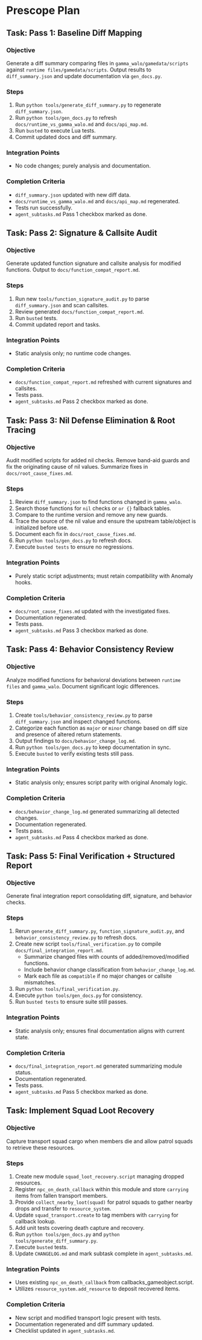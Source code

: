 # Prescope Plan
## Task: Pass 1: Baseline Diff Mapping

### Objective
Generate a diff summary comparing files in `gamma_walo/gamedata/scripts` against `runtime files/gamedata/scripts`. Output results to `diff_summary.json` and update documentation via `gen_docs.py`.

### Steps
1. Run `python tools/generate_diff_summary.py` to regenerate `diff_summary.json`.
2. Run `python tools/gen_docs.py` to refresh `docs/runtime_vs_gamma_walo.md` and `docs/api_map.md`.
3. Run `busted` to execute Lua tests.
4. Commit updated docs and diff summary.

### Integration Points
- No code changes; purely analysis and documentation.

### Completion Criteria
- `diff_summary.json` updated with new diff data.
- `docs/runtime_vs_gamma_walo.md` and `docs/api_map.md` regenerated.
- Tests run successfully.
- `agent_subtasks.md` Pass 1 checkbox marked as done.

## Task: Pass 2: Signature & Callsite Audit

### Objective
Generate updated function signature and callsite analysis for modified functions. Output to `docs/function_compat_report.md`.

### Steps
1. Run new `tools/function_signature_audit.py` to parse `diff_summary.json` and scan callsites.
2. Review generated `docs/function_compat_report.md`.
3. Run `busted` tests.
4. Commit updated report and tasks.

### Integration Points
- Static analysis only; no runtime code changes.

### Completion Criteria
- `docs/function_compat_report.md` refreshed with current signatures and callsites.
- Tests pass.
- `agent_subtasks.md` Pass 2 checkbox marked as done.

## Task: Pass 3: Nil Defense Elimination & Root Tracing

### Objective
Audit modified scripts for added nil checks. Remove band-aid guards and fix the
originating cause of nil values. Summarize fixes in `docs/root_cause_fixes.md`.

### Steps
1. Review `diff_summary.json` to find functions changed in `gamma_walo`.
2. Search those functions for `nil` checks or `or {}` fallback tables.
3. Compare to the runtime version and remove any new guards.
4. Trace the source of the nil value and ensure the upstream table/object is
   initialized before use.
5. Document each fix in `docs/root_cause_fixes.md`.
6. Run `python tools/gen_docs.py` to refresh docs.
7. Execute `busted tests` to ensure no regressions.

### Integration Points
- Purely static script adjustments; must retain compatibility with Anomaly hooks.

### Completion Criteria
- `docs/root_cause_fixes.md` updated with the investigated fixes.
- Documentation regenerated.
- Tests pass.
- `agent_subtasks.md` Pass 3 checkbox marked as done.

## Task: Pass 4: Behavior Consistency Review

### Objective
Analyze modified functions for behavioral deviations between `runtime files` and
`gamma_walo`. Document significant logic differences.

### Steps
1. Create `tools/behavior_consistency_review.py` to parse `diff_summary.json` and
   inspect changed functions.
2. Categorize each function as `major` or `minor` change based on diff size and
   presence of altered return statements.
3. Output findings to `docs/behavior_change_log.md`.
4. Run `python tools/gen_docs.py` to keep documentation in sync.
5. Execute `busted` to verify existing tests still pass.

### Integration Points
- Static analysis only; ensures script parity with original Anomaly logic.

### Completion Criteria
- `docs/behavior_change_log.md` generated summarizing all detected changes.
- Documentation regenerated.
- Tests pass.
- `agent_subtasks.md` Pass 4 checkbox marked as done.

## Task: Pass 5: Final Verification + Structured Report

### Objective
Generate final integration report consolidating diff, signature, and behavior checks.

### Steps
1. Rerun `generate_diff_summary.py`, `function_signature_audit.py`, and `behavior_consistency_review.py` to refresh docs.
2. Create new script `tools/final_verification.py` to compile `docs/final_integration_report.md`.
   - Summarize changed files with counts of added/removed/modified functions.
   - Include behavior change classification from `behavior_change_log.md`.
   - Mark each file as `compatible` if no major changes or callsite mismatches.
3. Run `python tools/final_verification.py`.
4. Execute `python tools/gen_docs.py` for consistency.
5. Run `busted tests` to ensure suite still passes.

### Integration Points
- Static analysis only; ensures final documentation aligns with current state.

### Completion Criteria
- `docs/final_integration_report.md` generated summarizing module status.
- Documentation regenerated.
- Tests pass.
- `agent_subtasks.md` Pass 5 checkbox marked as done.

## Task: Implement Squad Loot Recovery

### Objective
Capture transport squad cargo when members die and allow patrol squads to retrieve these resources.

### Steps
1. Create new module `squad_loot_recovery.script` managing dropped resources.
2. Register `npc_on_death_callback` within this module and store `carrying` items from fallen transport members.
3. Provide `collect_nearby_loot(squad)` for patrol squads to gather nearby drops and transfer to `resource_system`.
4. Update `squad_transport.create` to tag members with `carrying` for callback lookup.
5. Add unit tests covering death capture and recovery.
6. Run `python tools/gen_docs.py` and `python tools/generate_diff_summary.py`.
7. Execute `busted` tests.
8. Update `CHANGELOG.md` and mark subtask complete in `agent_subtasks.md`.

### Integration Points
- Uses existing `npc_on_death_callback` from callbacks_gameobject.script.
- Utilizes `resource_system.add_resource` to deposit recovered items.

### Completion Criteria
- New script and modified transport logic present with tests.
- Documentation regenerated and diff summary updated.
- Checklist updated in `agent_subtasks.md`.

